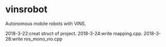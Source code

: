 # vinsrobot
Autonomous mobile robots with VINS.

2018-3-22:creat struct of project.
2018-3-24:write mapping.cpp.
2018-3-28:write ros_mono_vio.cpp

